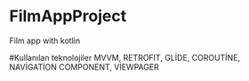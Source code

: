 # FilmAppProject
Film app with kotlin

#Kullanılan teknolojiler
 MVVM, RETROFIT, GLİDE, COROUTİNE, NAVİGATİON COMPONENT, VİEWPAGER
